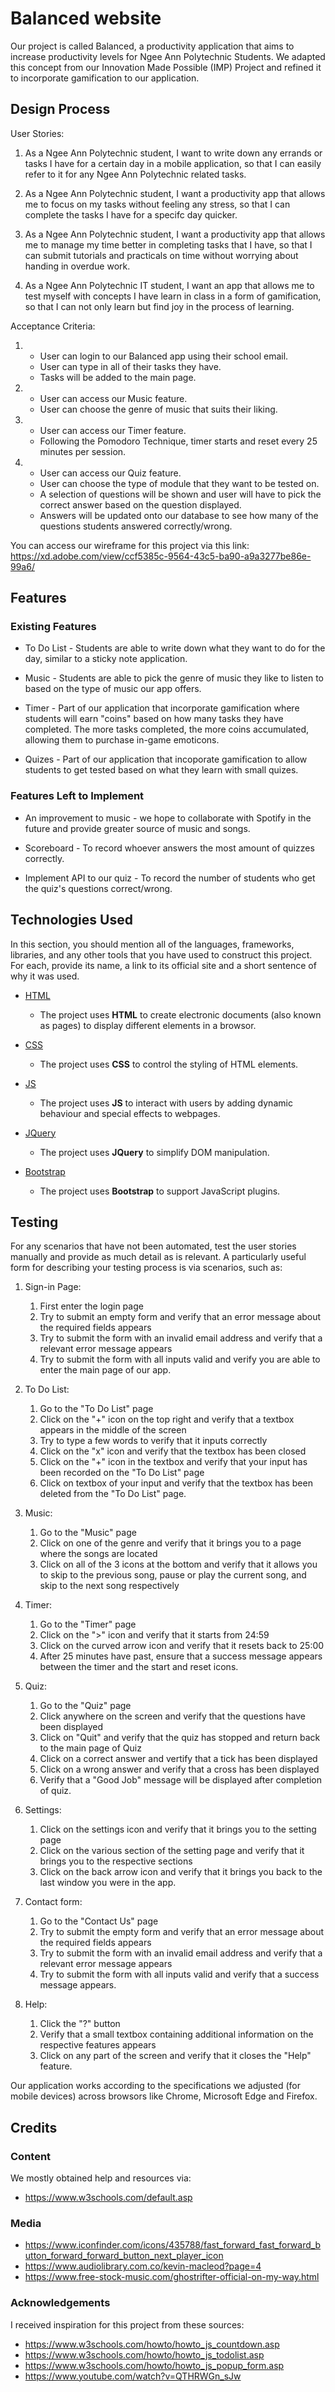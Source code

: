 # Balanced website

Our project is called Balanced, a productivity application  that aims to increase productivity levels for Ngee Ann Polytechnic Students. We adapted this concept from our Innovation Made Possible (IMP) Project and refined it to incorporate gamification to our application.

## Design Process

User Stories:

1. As a Ngee Ann Polytechnic student, I want to write down any errands or tasks I have for a certain day in a mobile application, so that I can easily refer to it for any Ngee Ann
   Polytechnic related tasks.

2. As a Ngee Ann Polytechnic student, I want a productivity app that allows me to focus on my tasks without feeling any stress, so that I can complete the tasks I have for a specifc
   day quicker.

3. As a Ngee Ann Polytechnic student, I want a productivity app that allows me to manage my time better in completing tasks that I have, so that I can submit tutorials and practicals
   on time without worrying about handing in overdue work.

4. As a Ngee Ann Polytechnic IT student, I want an app that allows me to test myself with concepts I have learn in class in a form of gamification, so that I can not only learn but find
   joy in the process of learning.

Acceptance Criteria:

1. - User can login to our Balanced app using their school email.
   - User can type in all of their tasks they have.
   - Tasks will be added to the main page.

2. - User can access our Music feature.
   - User can choose the genre of music that suits their liking.

3. - User can access our Timer feature.
   - Following the Pomodoro Technique, timer starts and reset every 25 minutes per session.

4. - User can access our Quiz feature.
   - User can choose the type of module that they want to be tested on.
   - A selection of questions will be shown and user will have to pick the correct answer based on the question displayed.
   - Answers will be updated onto our database to see how many of the questions students answered correctly/wrong.

You can access our wireframe for this project via this link: https://xd.adobe.com/view/ccf5385c-9564-43c5-ba90-a9a3277be86e-99a6/

## Features

### Existing Features

- To Do List - Students are able to write down what they want to do for the day, similar to a sticky note application.

- Music - Students are able to pick the genre of music they like to listen to based on the type of music our app offers.

- Timer - Part of our application that incorporate gamification where students will earn "coins" based on how many tasks they have completed. The more tasks completed, the more coins accumulated, allowing them to purchase in-game emoticons.

- Quizes - Part of our application that incoporate gamification to allow students to get tested based on what they learn with small quizes.

### Features Left to Implement

- An improvement to music - we hope to collaborate with Spotify in the future and provide greater source of music and songs.

- Scoreboard - To record whoever answers the most amount of quizzes correctly.

- Implement API to our quiz - To record the number of students who get the quiz's questions correct/wrong.

## Technologies Used

In this section, you should mention all of the languages, frameworks, libraries, and any other tools that you have used to construct this project. For each, provide its name, a link to its official site and a short sentence of why it was used.

- [HTML](https://www.w3.org/standards/)

  - The project uses **HTML** to create electronic documents (also known as pages) to display different elements in a browsor.

- [CSS](https://www.w3.org/Style/CSS/Overview.en.html)

  - The project uses **CSS** to control the styling of HTML elements.

- [JS](https://www.javascript.com/)

  - The project uses **JS** to interact with users by adding dynamic behaviour and special effects to webpages.

- [JQuery](https://jquery.com)

  - The project uses **JQuery** to simplify DOM manipulation.

- [Bootstrap](https://getbootstrap.com/)
  - The project uses **Bootstrap** to support JavaScript plugins.

## Testing

For any scenarios that have not been automated, test the user stories manually and provide as much detail as is relevant. A particularly useful form for describing your testing process is via scenarios, such as:

1. Sign-in Page:

   1. First enter the login page
   2. Try to submit an empty form and verify that an error message about the required fields appears
   3. Try to submit the form with an invalid email address and verify that a relevant error message appears
   4. Try to submit the form with all inputs valid and verify you are able to enter the main page of our app.

2. To Do List:

   1. Go to the "To Do List" page
   2. Click on the "+" icon on the top right and verify that a textbox appears in the middle of the screen
   3. Try to type a few words to verify that it inputs correctly
   4. Click on the "x" icon and verify that the textbox has been closed
   5. Click on the "+" icon in the textbox and verify that your input has been recorded on the "To Do List" page
   6. Click on textbox of your input and verify that the textbox has been deleted from the "To Do List" page.

3. Music:

   1. Go to the "Music" page
   2. Click on one of the genre and verify that it brings you to a page where the songs are located
   3. Click on all of the 3 icons at the bottom and verify that it allows you to skip to the previous song, pause or play the current song, and skip to the next song respectively

4. Timer:

   1. Go to the "Timer" page
   2. Click on the ">" icon and verify that it starts from 24:59
   3. Click on the curved arrow icon and verify that it resets back to 25:00
   4. After 25 minutes have past, ensure that a success message appears between the timer and the start and reset icons.

5. Quiz:

   1. Go to the "Quiz" page
   2. Click anywhere on the screen and verify that the questions have been displayed
   3. Click on "Quit" and verify that the quiz has stopped and return back to the main page of Quiz
   4. Click on a correct answer and vertify that a tick has been displayed
   5. Click on a wrong answer and verify that a cross has been displayed
   6. Verify that a "Good Job" message will be displayed after completion of quiz.

6. Settings:

   1. Click on the settings icon and verify that it brings you to the setting page
   2. Click on the various section of the setting page and verify that it brings you to the respective sections
   3. Click on the back arrow icon and verify that it brings you back to the last window you were in the app.

7. Contact form:

   1. Go to the "Contact Us" page
   2. Try to submit the empty form and verify that an error message about the required fields appears
   3. Try to submit the form with an invalid email address and verify that a relevant error message appears
   4. Try to submit the form with all inputs valid and verify that a success message appears.

8. Help:
   1. Click the "?" button
   2. Verify that a small textbox containing additional information on the respective features appears
   3. Click on any part of the screen and verify that it closes the "Help" feature.

Our application works according to the specifications we adjusted (for mobile devices) across browsors like Chrome, Microsoft Edge and Firefox.

## Credits

### Content

We mostly obtained help and resources via:

- https://www.w3schools.com/default.asp

### Media

- https://www.iconfinder.com/icons/435788/fast_forward_fast_forward_button_forward_forward_button_next_player_icon
- https://www.audiolibrary.com.co/kevin-macleod?page=4
- https://www.free-stock-music.com/ghostrifter-official-on-my-way.html

### Acknowledgements

I received inspiration for this project from these sources:

- https://www.w3schools.com/howto/howto_js_countdown.asp
- https://www.w3schools.com/howto/howto_js_todolist.asp
- https://www.w3schools.com/howto/howto_js_popup_form.asp
- https://www.youtube.com/watch?v=QTHRWGn_sJw
